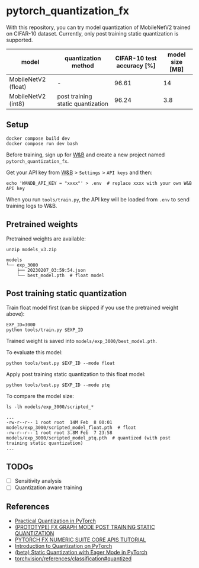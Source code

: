 # pytorch_quantization_fx

With this repository, you can try model quantization of MobileNetV2 trained on CIFAR-10 dataset.
Currently, only post training static quantization is supported.

|model               |quantization method                |CIFAR-10 test accuracy [%] |model size [MB]
|---                 |---                                |---                      |---
|MobileNetV2 (float) |-                                  |96.61                    |14
|MobileNetV2 (int8)  |post training static quantization  |96.24                    |3.8

## Setup

```
docker compose build dev
docker compose run dev bash
```

Before training, sign up for [W&B](https://wandb.ai)
and create a new project named `pytorch_quantization_fx`.

Get your API key from [W&B](https://wandb.ai) > `Settings` > `API keys` and then:

```
echo 'WANDB_API_KEY = "xxxx"' > .env  # replace xxxx with your own W&B API key
```

When you run `tools/train.py`, the API key will be loaded from `.env` to send training logs to W&B.

## Pretrained weights

Pretrained weights are available:

```
unzip models_v3.zip
```

```
models
└── exp_3000
    ├── 20230207_03:59:54.json
    └── best_model.pth  # float model
```

## Post training static quantization

Train float model first (can be skipped if you use the pretrained weight above):

```
EXP_ID=3000
python tools/train.py $EXP_ID
```

Trained weight is saved into `models/exp_3000/best_model.pth`.

To evaluate this model:

```
python tools/test.py $EXP_ID --mode float
```

Apply post training static quantization to this float model:

```
python tools/test.py $EXP_ID --mode ptq
```

To compare the model size:

```
ls -lh models/exp_3000/scripted_*

...
-rw-r--r-- 1 root root  14M Feb  8 00:01 models/exp_3000/scripted_model_float.pth  # float
-rw-r--r-- 1 root root 3.8M Feb  7 23:58 models/exp_3000/scripted_model_ptq.pth  # quantized (with post training static quantization)
...
```

## TODOs

- [ ] Sensitivity analysis
- [ ] Quantization aware training

## References

- [Practical Quantization in PyTorch](https://pytorch.org/blog/quantization-in-practice/)
- [(PROTOTYPE) FX GRAPH MODE POST TRAINING STATIC QUANTIZATION](https://pytorch.org/tutorials/prototype/fx_graph_mode_ptq_static.html)
- [PYTORCH FX NUMERIC SUITE CORE APIS TUTORIAL](https://pytorch.org/tutorials/prototype/fx_numeric_suite_tutorial.html)
- [Introduction to Quantization on PyTorch](https://pytorch.org/blog/introduction-to-quantization-on-pytorch/)
- [(beta) Static Quantization with Eager Mode in PyTorch](https://pytorch.org/tutorials/advanced/static_quantization_tutorial.html)
- [torchvision/references/classification#quantized](https://github.com/pytorch/vision/tree/main/references/classification#quantized)
